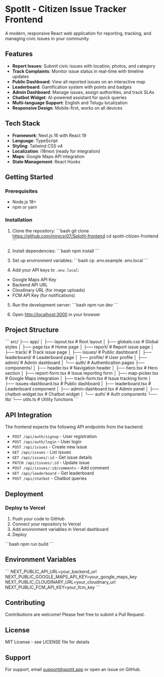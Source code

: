 # SpotIt - Citizen Issue Tracker Frontend

A modern, responsive React web application for reporting, tracking, and managing civic issues in your community.

## Features

- **Report Issues**: Submit civic issues with location, photos, and category
- **Track Complaints**: Monitor issue status in real-time with timeline updates
- **Public Dashboard**: View all reported issues on an interactive map
- **Leaderboard**: Gamification system with points and badges
- **Admin Dashboard**: Manage issues, assign authorities, and track SLAs
- **Chatbot Widget**: AI-powered assistant for quick queries
- **Multi-language Support**: English and Telugu localization
- **Responsive Design**: Mobile-first, works on all devices

## Tech Stack

- **Framework**: Next.js 16 with React 19
- **Language**: TypeScript
- **Styling**: Tailwind CSS v4
- **Localization**: i18next (ready for integration)
- **Maps**: Google Maps API integration
- **State Management**: React Hooks

## Getting Started

### Prerequisites

- Node.js 18+
- npm or yarn

### Installation

1. Clone the repository:
\`\`\`bash
git clone https://github.com/minicsr07/SplotIt-frontend
cd spotit-citizen-frontend
\`\`\`

2. Install dependencies:
\`\`\`bash
npm install
\`\`\`

3. Set up environment variables:
\`\`\`bash
cp .env.example .env.local
\`\`\`

4. Add your API keys to `.env.local`:
- Google Maps API Key
- Backend API URL
- Cloudinary URL (for image uploads)
- FCM API Key (for notifications)

5. Run the development server:
\`\`\`bash
npm run dev
\`\`\`

6. Open [http://localhost:3000](http://localhost:3000) in your browser

## Project Structure

\`\`\`
src/
├── app/
│   ├── layout.tsx          # Root layout
│   ├── globals.css         # Global styles
│   ├── page.tsx            # Home page
│   ├── report/             # Report issue page
│   ├── track/              # Track issue page
│   ├── issues/             # Public dashboard
│   ├── leaderboard/        # Leaderboard page
│   ├── profile/            # User profile
│   ├── admin/              # Admin dashboard
│   └── auth/               # Authentication pages
├── components/
│   ├── header.tsx          # Navigation header
│   ├── hero.tsx            # Hero section
│   ├── report-form.tsx     # Issue reporting form
│   ├── map-picker.tsx      # Google Maps integration
│   ├── track-form.tsx      # Issue tracking form
│   ├── issues-dashboard.tsx # Public dashboard
│   ├── leaderboard.tsx     # Leaderboard component
│   ├── admin-dashboard.tsx # Admin panel
│   ├── chatbot-widget.tsx  # Chatbot widget
│   └── auth/               # Auth components
└── lib/
    └── utils.ts            # Utility functions
\`\`\`

## API Integration

The frontend expects the following API endpoints from the backend:

- `POST /api/auth/signup` - User registration
- `POST /api/auth/login` - User login
- `POST /api/issues` - Create new issue
- `GET /api/issues` - List issues
- `GET /api/issues/:id` - Get issue details
- `PATCH /api/issues/:id` - Update issue
- `POST /api/issues/:id/comments` - Add comment
- `GET /api/leaderboard` - Get leaderboard
- `POST /api/chatbot` - Chatbot queries

## Deployment

### Deploy to Vercel

1. Push your code to GitHub
2. Connect your repository to Vercel
3. Add environment variables in Vercel dashboard
4. Deploy

\`\`\`bash
npm run build
\`\`\`

## Environment Variables

\`\`\`
NEXT_PUBLIC_API_URL=your_backend_url
NEXT_PUBLIC_GOOGLE_MAPS_API_KEY=your_google_maps_key
NEXT_PUBLIC_CLOUDINARY_URL=your_cloudinary_url
NEXT_PUBLIC_FCM_API_KEY=your_fcm_key
\`\`\`

## Contributing

Contributions are welcome! Please feel free to submit a Pull Request.

## License

MIT License - see LICENSE file for details

## Support

For support, email support@spotit.app or open an issue on GitHub.
